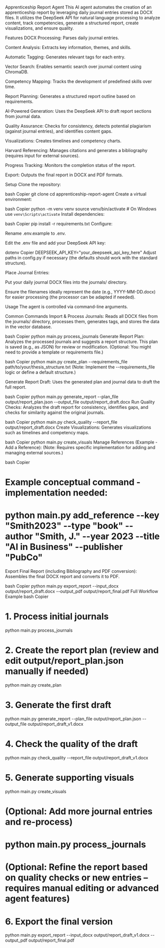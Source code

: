 Apprenticeship Report Agent
This AI agent automates the creation of an apprenticeship report by leveraging daily journal entries stored as DOCX files. It utilizes the DeepSeek API for natural language processing to analyze content, track competencies, generate a structured report, create visualizations, and ensure quality.

Features
DOCX Processing: Parses daily journal entries.

Content Analysis: Extracts key information, themes, and skills.

Automatic Tagging: Generates relevant tags for each entry.

Vector Search: Enables semantic search over journal content using ChromaDB.

Competency Mapping: Tracks the development of predefined skills over time.

Report Planning: Generates a structured report outline based on requirements.

AI-Powered Generation: Uses the DeepSeek API to draft report sections from journal data.

Quality Assurance: Checks for consistency, detects potential plagiarism (against journal entries), and identifies content gaps.

Visualizations: Creates timelines and competency charts.

Harvard Referencing: Manages citations and generates a bibliography (requires input for external sources).

Progress Tracking: Monitors the completion status of the report.

Export: Outputs the final report in DOCX and PDF formats.

Setup
Clone the repository:

bash
Copier
git clone <your-repo-url>
cd apprenticeship-report-agent
Create a virtual environment:

bash
Copier
python -m venv venv
source venv/bin/activate  # On Windows use `venv\Scripts\activate`
Install dependencies:

bash
Copier
pip install -r requirements.txt
Configure:

Rename .env.example to .env.

Edit the .env file and add your DeepSeek API key:

dotenv
Copier
DEEPSEEK_API_KEY="your_deepseek_api_key_here"
Adjust paths in config.py if necessary (the defaults should work with the standard structure).

Place Journal Entries:

Put your daily journal DOCX files into the journals/ directory.

Ensure the filenames ideally represent the date (e.g., YYYY-MM-DD.docx) for easier processing (the processor can be adapted if needed).

Usage
The agent is controlled via command-line arguments.

Common Commands
Import & Process Journals:
Reads all DOCX files from the journals/ directory, processes them, generates tags, and stores the data in the vector database.

bash
Copier
python main.py process_journals
Generate Report Plan:
Analyzes the processed journals and suggests a report structure. This plan is saved (e.g., as JSON) for review or modification.
(Optional: You might need to provide a template or requirements file.)

bash
Copier
python main.py create_plan --requirements_file path/to/your/thesis_structure.txt
(Note: Implement the --requirements_file logic or define a default structure.)

Generate Report Draft:
Uses the generated plan and journal data to draft the full report.

bash
Copier
python main.py generate_report --plan_file output/report_plan.json --output_file output/report_draft.docx
Run Quality Checks:
Analyzes the draft report for consistency, identifies gaps, and checks for similarity against the original journals.

bash
Copier
python main.py check_quality --report_file output/report_draft.docx
Create Visualizations:
Generates visualizations such as timelines and competency maps.

bash
Copier
python main.py create_visuals
Manage References (Example - Add a Reference):
(Note: Requires specific implementation for adding and managing external sources.)

bash
Copier
# Example conceptual command - implementation needed:
# python main.py add_reference --key "Smith2023" --type "book" --author "Smith, J." --year 2023 --title "AI in Business" --publisher "PubCo"
Export Final Report (including Bibliography and PDF conversion):
Assembles the final DOCX report and converts it to PDF.

bash
Copier
python main.py export_report --input_docx output/report_draft.docx --output_pdf output/report_final.pdf
Full Workflow Example
bash
Copier
# 1. Process initial journals
python main.py process_journals

# 2. Create the report plan (review and edit output/report_plan.json manually if needed)
python main.py create_plan

# 3. Generate the first draft
python main.py generate_report --plan_file output/report_plan.json --output_file output/report_draft_v1.docx

# 4. Check the quality of the draft
python main.py check_quality --report_file output/report_draft_v1.docx

# 5. Generate supporting visuals
python main.py create_visuals

# (Optional: Add more journal entries and re-process)
# python main.py process_journals

# (Optional: Refine the report based on quality checks or new entries – requires manual editing or advanced agent features)

# 6. Export the final version
python main.py export_report --input_docx output/report_draft_v1.docx --output_pdf output/report_final.pdf
